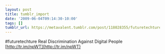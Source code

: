 ```yaml
---
layout: post
title: tumblr_import
date: '2009-06-04T09:14:30-10:00'
tags: []
tumblr_url: https://metavalent.tumblr.com/post/118028355/futuretechture-real-discrimination-against
---
```

#futuretechture Real Discrimination Against Digital People [http://tr.im/npWT](http://tr.im/npWT)

